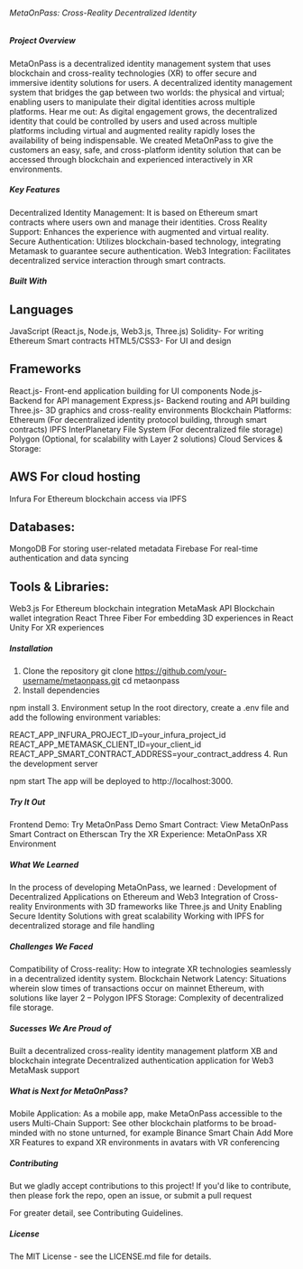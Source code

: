 ###### MetaOnPass: Cross-Reality Decentralized Identity
##### Project Overview
MetaOnPass is a decentralized identity management system that uses blockchain and cross-reality technologies (XR) to offer secure and immersive identity solutions for users. A decentralized identity management system that bridges the gap between two worlds: the physical and virtual; enabling users to manipulate their digital identities across multiple platforms.
Hear me out:
As digital engagement grows, the decentralized identity that could be controlled by users and used across multiple platforms including virtual and augmented reality rapidly loses the availability of being indispensable. We created MetaOnPass to give the customers an easy, safe, and cross-platform identity solution that can be accessed through blockchain and experienced interactively in XR environments.

##### Key Features

Decentralized Identity Management: It is based on Ethereum smart contracts where users own and manage their identities.
Cross Reality Support: Enhances the experience with augmented and virtual reality.
Secure Authentication: Utilizes blockchain-based technology, integrating Metamask to guarantee secure authentication.
Web3 Integration: Facilitates decentralized service interaction through smart contracts.

##### Built With
## Languages
JavaScript (React.js, Node.js, Web3.js, Three.js)
Solidity- For writing Ethereum Smart contracts
HTML5/CSS3- For UI and design
## Frameworks
React.js- Front-end application building for UI components
Node.js- Backend for API management
Express.js- Backend routing and API building
Three.js- 3D graphics and cross-reality environments
Blockchain Platforms:
Ethereum (For decentralized identity protocol building, through smart contracts)
IPFS InterPlanetary File System (For decentralized file storage)
Polygon (Optional, for scalability with Layer 2 solutions)
Cloud Services & Storage:
## AWS For cloud hosting
Infura For Ethereum blockchain access via IPFS
## Databases:
MongoDB For storing user-related metadata
Firebase For real-time authentication and data syncing
## Tools & Libraries:
Web3.js For Ethereum blockchain integration
MetaMask API Blockchain wallet integration
React Three Fiber For embedding 3D experiences in React
 Unity For XR experiences
##### Installation
1. Clone the repository
git clone https://github.com/your-username/metaonpass.git
cd metaonpass
2. Install dependencies

npm install
3. Environment setup
In the root directory, create a .env file and add the following environment variables:

REACT_APP_INFURA_PROJECT_ID=your_infura_project_id
REACT_APP_METAMASK_CLIENT_ID=your_client_id
REACT_APP_SMART_CONTRACT_ADDRESS=your_contract_address
4. Run the development server

npm start
The app will be deployed to http://localhost:3000.

##### Try It Out
Frontend Demo: Try MetaOnPass Demo
Smart Contract: View MetaOnPass Smart Contract on Etherscan
Try the XR Experience: MetaOnPass XR Environment
##### What We Learned
In the process of developing MetaOnPass, we learned :
Development of Decentralized Applications on Ethereum and Web3
Integration of Cross-reality Environments with 3D frameworks like Three.js and Unity
Enabling Secure Identity Solutions with great scalability
Working with IPFS for decentralized storage and file handling
##### Challenges We Faced
Compatibility of Cross-reality: How to integrate XR technologies seamlessly in a decentralized identity system.
Blockchain Network Latency: Situations wherein slow times of transactions occur on mainnet Ethereum, with solutions like layer 2 – Polygon
IPFS Storage: Complexity of decentralized file storage.
##### Sucesses We Are Proud of
 Built a decentralized cross-reality identity management platform
 XB and blockchain integrate
 Decentralized authentication application for Web3 MetaMask support
##### What is Next for MetaOnPass?
 Mobile Application: As a mobile app, make MetaOnPass accessible to the users
 Multi-Chain Support: See other blockchain platforms to be broad-minded with no stone unturned, for example Binance Smart Chain
 Add More XR Features to expand XR environments in avatars with VR conferencing
##### Contributing
But we gladly accept contributions to this project! If you'd like to contribute, then please fork the repo, open an issue, or submit a pull request

For greater detail, see Contributing Guidelines.

##### License
The MIT License - see the LICENSE.md file for details.
